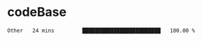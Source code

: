 # codeBase
<!--START_SECTION:waka-->

```txt
Other   24 mins         █████████████████████████   100.00 %
```

<!--END_SECTION:waka-->
